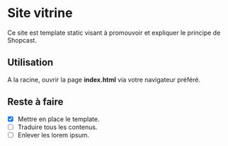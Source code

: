 # Site vitrine

Ce site est template static visant à promouvoir et expliquer le principe de Shopcast.

## Utilisation

A la racine, ouvrir la page **index.html** via votre navigateur préféré.

## Reste à faire

- [x] Mettre en place le template.
- [ ] Traduire tous les contenus.
- [ ] Enlever les lorem ipsum.
